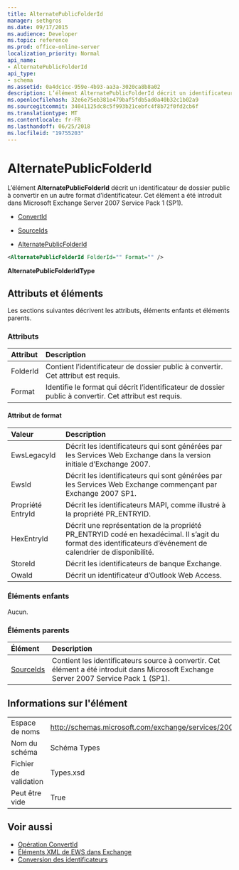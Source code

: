 ```yaml
---
title: AlternatePublicFolderId
manager: sethgros
ms.date: 09/17/2015
ms.audience: Developer
ms.topic: reference
ms.prod: office-online-server
localization_priority: Normal
api_name:
- AlternatePublicFolderId
api_type:
- schema
ms.assetid: 0a4dc1cc-959e-4b93-aa3a-3020ca8b8a02
description: L’élément AlternatePublicFolderId décrit un identificateur de dossier public à convertir en un autre format d’identificateur. Cet élément a été introduit dans Microsoft Exchange Server 2007 Service Pack 1 (SP1).
ms.openlocfilehash: 32e6e75eb381e479baf5fdb5ad0a40b32c1b02a9
ms.sourcegitcommit: 34041125dc8c5f993b21cebfc4f8b72f0fd2cb6f
ms.translationtype: MT
ms.contentlocale: fr-FR
ms.lasthandoff: 06/25/2018
ms.locfileid: "19755203"
---
```

# <a name="alternatepublicfolderid"></a>AlternatePublicFolderId

L’élément **AlternatePublicFolderId** décrit un identificateur de dossier public à convertir en un autre format d’identificateur. Cet élément a été introduit dans Microsoft Exchange Server 2007 Service Pack 1 (SP1). 
  
- [ConvertId](convertid.md)
  
- [SourceIds](sourceids.md)
  
- [AlternatePublicFolderId](alternatepublicfolderid.md)
  
```xml
<AlternatePublicFolderId FolderId="" Format="" />
```

 **AlternatePublicFolderIdType**
## <a name="attributes-and-elements"></a>Attributs et éléments

Les sections suivantes décrivent les attributs, éléments enfants et éléments parents.
  
### <a name="attributes"></a>Attributs

|**Attribut**|**Description**|
|:-----|:-----|
|FolderId  <br/> |Contient l’identificateur de dossier public à convertir. Cet attribut est requis.  <br/> |
|Format  <br/> |Identifie le format qui décrit l’identificateur de dossier public à convertir. Cet attribut est requis.  <br/> |
   
#### <a name="format-attribute"></a>Attribut de format

|**Valeur**|**Description**|
|:-----|:-----|
|EwsLegacyId  <br/> |Décrit les identificateurs qui sont générées par les Services Web Exchange dans la version initiale d’Exchange 2007.  <br/> |
|EwsId  <br/> |Décrit les identificateurs qui sont générées par les Services Web Exchange commençant par Exchange 2007 SP1.  <br/> |
|Propriété EntryId  <br/> |Décrit les identificateurs MAPI, comme illustré à la propriété PR_ENTRYID.  <br/> |
|HexEntryId  <br/> |Décrit une représentation de la propriété PR_ENTRYID codé en hexadécimal. Il s’agit du format des identificateurs d’événement de calendrier de disponibilité.  <br/> |
|StoreId  <br/> |Décrit les identificateurs de banque Exchange.  <br/> |
|OwaId  <br/> |Décrit un identificateur d’Outlook Web Access.  <br/> |
   
### <a name="child-elements"></a>Éléments enfants

Aucun.
  
### <a name="parent-elements"></a>Éléments parents

|**Élément**|**Description**|
|:-----|:-----|
|[SourceIds](sourceids.md) <br/> |Contient les identificateurs source à convertir. Cet élément a été introduit dans Microsoft Exchange Server 2007 Service Pack 1 (SP1).  <br/> |
   
## <a name="element-information"></a>Informations sur l'élément

|||
|:-----|:-----|
|Espace de noms  <br/> |http://schemas.microsoft.com/exchange/services/2006/types  <br/> |
|Nom du schéma  <br/> |Schéma Types  <br/> |
|Fichier de validation  <br/> |Types.xsd  <br/> |
|Peut être vide  <br/> |True  <br/> |
   
## <a name="see-also"></a>Voir aussi

- [Opération ConvertId](convertid-operation.md)
- [Éléments XML de EWS dans Exchange](ews-xml-elements-in-exchange.md)
- [Conversion des identificateurs](http://msdn.microsoft.com/library/a5391746-b6ef-4f48-8fc8-8255258651aa%28Office.15%29.aspx)

